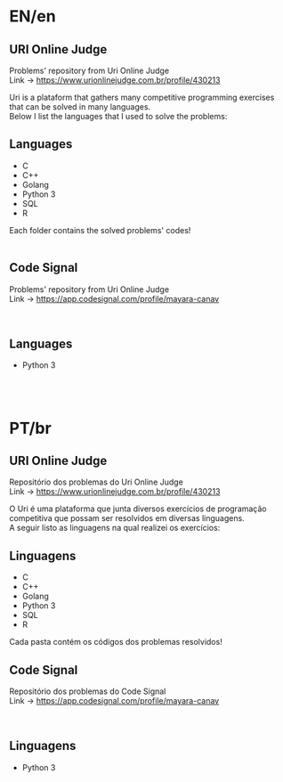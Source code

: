 <h1>EN/en</h1>
<h2>URI Online Judge</h2>

Problems' repository from Uri Online Judge
<br>
Link -> https://www.urionlinejudge.com.br/profile/430213

Uri is a plataform that gathers many competitive programming exercises that can be solved in many languages.
<br>
Below I list the languages that I used to solve the problems:

<h2>Languages</h2>
  <ul>
    <li>C</li>
    <li>C++</li>
    <li>Golang</li>
    <li>Python 3</li>
    <li>SQL</li>
    <li>R</li>
  </ul>
  
Each folder contains the solved problems' codes!
<br><br>

<h2>Code Signal</h2>

Problems' repository from Uri Online Judge
<br>
Link -> https://app.codesignal.com/profile/mayara-canav

<br>

<h2>Languages</h2>
  <ul>
    <li>Python 3</li>
  </ul>
  
<br><br>
<h1>PT/br</h1>  
<h2>URI Online Judge</h2>

Repositório dos problemas do Uri Online Judge
<br>
Link -> https://www.urionlinejudge.com.br/profile/430213

O Uri é uma plataforma que junta diversos exercícios de programação competitiva que possam ser resolvidos em diversas linguagens.
<br>
A seguir listo as linguagens na qual realizei os exercícios:

<h2>Linguagens</h2>
  <ul>
    <li>C</li>
    <li>C++</li>
    <li>Golang</li>
    <li>Python 3</li>
    <li>SQL</li>
    <li>R</li>
  </ul>
  
Cada pasta contém os códigos dos problemas resolvidos!

<h2>Code Signal</h2>

Repositório dos problemas do Code Signal
<br>
Link -> https://app.codesignal.com/profile/mayara-canav

<br>

<h2>Linguagens</h2>
  <ul>
    <li>Python 3</li>
  </ul>
  
<br><br>
